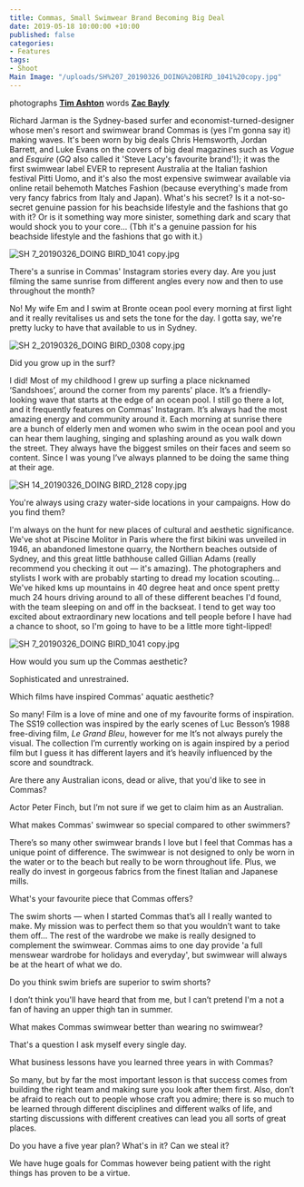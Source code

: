 ```yaml
---
title: Commas, Small Swimwear Brand Becoming Big Deal
date: 2019-05-18 10:00:00 +10:00
published: false
categories:
- Features
tags:
- Shoot
Main Image: "/uploads/SH%207_20190326_DOING%20BIRD_1041%20copy.jpg"
---
```


photographs **[Tim Ashton](https://www.instagram.com/timjohntom/)**
words **[Zac Bayly](https://www.instagram.com/zacbayly/)**

Richard Jarman is the Sydney-based surfer and economist-turned-designer whose men's resort and swimwear brand Commas is (yes I'm gonna say it) making waves. It's been worn by big deals Chris Hemsworth, Jordan Barrett, and Luke Evans on the covers of big deal magazines such as *Vogue* and *Esquire* (*GQ* also called it 'Steve Lacy's favourite brand'!); it was the first swimwear label EVER to represent Australia at the Italian fashion festival Pitti Uomo, and it's also the most expensive swimwear available via online retail behemoth Matches Fashion (because everything's made from very fancy fabrics from Italy and Japan). What's his secret? Is it a not-so-secret genuine passion for his beachside lifestyle and the fashions that go with it? Or is it something way more sinister, something dark and scary that would shock you to your core... (Tbh it's a genuine passion for his beachside lifestyle and the fashions that go with it.)

![SH 7_20190326_DOING BIRD_1041 copy.jpg](/uploads/SH%207_20190326_DOING%20BIRD_1041%20copy.jpg)

There's a sunrise in Commas' Instagram stories every day. Are you just filming the same sunrise from different angles every now and then to use throughout the month?

No! My wife Em and I swim at Bronte ocean pool every morning at first light and it really revitalises us and sets the tone for the day. I gotta say, we're pretty lucky to have that available to us in Sydney.

![SH 2_20190326_DOING BIRD_0308 copy.jpg](/uploads/SH%202_20190326_DOING%20BIRD_0308%20copy.jpg)

Did you grow up in the surf?

I did! Most of my childhood I grew up surfing a place nicknamed ‘Sandshoes’, around the corner from my parents' place. It’s a friendly-looking wave that starts at the edge of an ocean pool. I still go there a lot, and it frequently features on Commas' Instagram. It’s always had the most amazing energy and community around it. Each morning at sunrise there are a bunch of elderly men and women who swim in the ocean pool and you can hear them laughing, singing and splashing around as you walk down the street. They always have the biggest smiles on their faces and seem so content. Since I was young I’ve always planned to be doing the same thing at their age.

![SH 14_20190326_DOING BIRD_2128 copy.jpg](/uploads/SH%2014_20190326_DOING%20BIRD_2128%20copy.jpg)

You're always using crazy water-side locations in your campaigns. How do you find them?

I'm always on the hunt for new places of cultural and aesthetic significance. We've shot at Piscine Molitor in Paris where the first bikini was unveiled in 1946, an abandoned limestone quarry, the Northern beaches outside of Sydney, and this great little bathhouse called Gillian Adams (really recommend you checking it out — it's amazing). The photographers and stylists I work with are probably starting to dread my location scouting... We've hiked kms up mountains in 40 degree heat and once spent pretty much 24 hours driving around to all of these different beaches I'd found, with the team sleeping on and off in the backseat. I tend to get way too excited about extraordinary new locations and tell people before I have had a chance to shoot, so I'm going to have to be a little more tight-lipped!

![SH 7_20190326_DOING BIRD_1041 copy.jpg](/uploads/SH%207_20190326_DOING%20BIRD_1041%20copy.jpg)

How would you sum up the Commas aesthetic?

Sophisticated and unrestrained.

Which films have inspired Commas' aquatic aesthetic?


So many! Film is a love of mine and one of my favourite forms of inspiration. The SS19 collection was inspired by the early scenes of Luc Besson’s 1988 free-diving film, *Le Grand Bleu*, however for me It’s not always purely the visual. The collection I’m currently working on is again inspired by a period film but I guess it has different layers and it’s heavily influenced by the score and soundtrack.

Are there any Australian icons, dead or alive, that you'd like to see in Commas?


Actor Peter Finch, but I’m not sure if we get to claim him as an Australian.

What makes Commas' swimwear so special compared to other swimmers?


There’s so many other swimwear brands I love but I feel that Commas has a unique point of difference. The swimwear is not designed to only be worn in the water or to the beach but really to be worn throughout life. Plus, we really do invest in gorgeous fabrics from the finest Italian and Japanese mills.

What's your favourite piece that Commas offers?


The swim shorts — when I started Commas that’s all I really wanted to make. My mission was to perfect them so that you wouldn’t want to take them off... The rest of the wardrobe we make is really designed to complement the swimwear. Commas aims to one day provide 'a full menswear wardrobe for holidays and everyday', but swimwear will always be at the heart of what we do.

Do you think swim briefs are superior to swim shorts?


I don’t think you'll have heard that from me, but I can’t pretend I'm a not a fan of having an upper thigh tan in summer.

What makes Commas swimwear better than wearing no swimwear?


That's a question I ask myself every single day.

What business lessons have you learned three years in with Commas?


So many, but by far the most important lesson is that success comes from building the right team and making sure you look after them first. Also, don’t be afraid to reach out to people whose craft you admire; there is so much to be learned through different disciplines and different walks of life, and starting discussions with different creatives can lead you all sorts of great places.

Do you have a five year plan? What's in it? Can we steal it?


We have huge goals for Commas however being patient with the right things has proven to be a virtue.